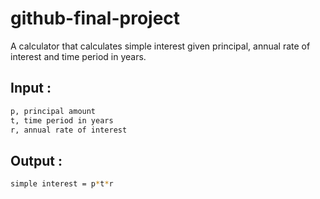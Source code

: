 # github-final-project

A calculator that calculates simple interest given principal, annual rate of interest and time period in years.

## Input :
```bash
p, principal amount
t, time period in years
r, annual rate of interest
```
## Output :
```bash
simple interest = p*t*r
```
